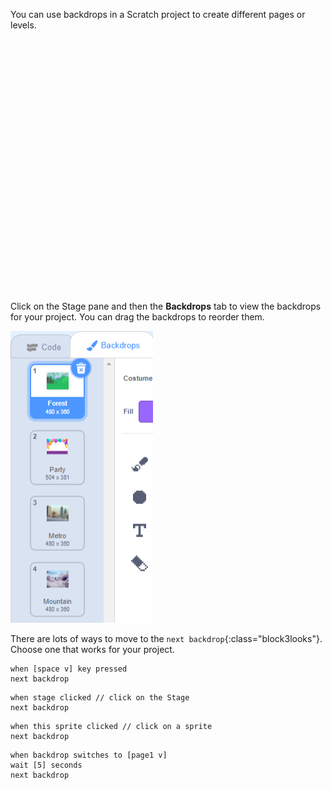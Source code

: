 You can use backdrops in a Scratch project to create different pages or levels.
<div class="scratch-preview" style="margin-left: 15px;">
  <iframe allowtransparency="true" width="485" height="402" src="" frameborder="0"></iframe>
</div>

Click on the Stage pane and then the **Backdrops** tab to view the backdrops for your project. You can drag the backdrops to reorder them.

![The backdrops in order in the Backdrops tab.](images/backdrops-in-order.png)

There are lots of ways to move to the `next backdrop`{:class="block3looks"}. Choose one that works for your project.

```blocks3
when [space v] key pressed
next backdrop
```

```blocks3
when stage clicked // click on the Stage
next backdrop
```

```blocks3
when this sprite clicked // click on a sprite
next backdrop
```

```blocks3
when backdrop switches to [page1 v]
wait [5] seconds
next backdrop
```

